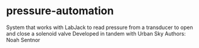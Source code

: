 # pressure-automation
System that works with LabJack to read pressure from a transducer to open and close a solenoid valve
Developed in tandem with Urban Sky
Authors: Noah Sentnor
